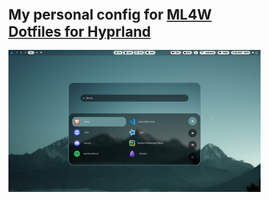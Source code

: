 # My personal config for [ML4W Dotfiles for Hyprland](https://github.com/mylinuxforwork/dotfiles)

![screenshot.png](image.png)